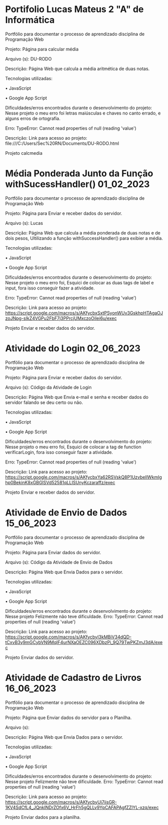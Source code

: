 # Portifolio Lucas Mateus 2 "A" de Informática
Portfólio para documentar o processo de aprendizado disciplina de Programação Web

Projeto: Página para calcular média

Arquivo (s): DU-RODO

Descrição: Página Web que calcula a média aritmética de duas notas.

Tecnologias utilizadas:

• JavaScript

• Google App Script

Dificuldades/erros encontrados durante o desenvolvimento do projeto: Nesse projeto o meu erro foi letras maiúsculas e chaves no canto errado, e alguns erros de ortografia.

Erro: TypeError: Cannot read properties of null (reading 'value')

Descrição: 
Link para acesso ao projeto: file:///C:/Users/Sec%20RN/Documents/DU-RODO.html

Projeto calcmedia





# Média Ponderada Junto da Função withSucessHandler() 01_02_2023
Portfólio para documentar o processo de aprendizado disciplina de Programação Web

Projeto: Página para Enviar e receber dados do servidor.

Arquivo (s): Lucas

Descrição: Página Web que calcula a média ponderada de duas notas e de dois pesos, Ultilizando a função withSuccessHandler() para exibier a média.

Tecnologias utilizadas:

• JavaScript

• Google App Script

Dificuldades/erros encontrados durante o desenvolvimento do projeto: Nesse projeto o meu erro foi, Esquici de colocar as duas tags de label e input, fora isso conseguir fazer a atividade.

Erro: TypeError: Cannot read properties of null (reading 'value')

Descrição: Link para acesso ao projeto: https://script.google.com/macros/s/AKfycbxSxtPSyonWUv3GskhpHTAgaOJzoJNpg-sIkZ4VGPu2FbF7j3PPrcjUMxczoOilei6u/exec

Projeto Enviar e receber dados do servidor.












# Atividade do Login 02_06_2023
Portfólio para documentar o processo de aprendizado disciplina de Programação Web

Projeto: Página para Enviar e receber dados do servidor.

Arquivo (s): Código da Atividade de Login

Descrição: Página Web que Envia e-mail e senha e receber dados do servidor falando se deu certo ou não.

Tecnologias utilizadas:

• JavaScript

• Google App Script

Dificuldades/erros encontrados durante o desenvolvimento do projeto: Nesse projeto o meu erro foi, Esquici de colocar a tag de function verificarLogin, fora isso conseguir fazer a atividade.

Erro: TypeError: Cannot read properties of null (reading 'value')

Descrição: Link para acesso ao projeto: 
https://script.google.com/macros/s/AKfycbxYa62RSVskQ8P1UzvbeIlWkmIghp0BekinK8xGBGlSVd52581qLLISUnyKczaraffz/exec

Projeto Enviar e receber dados do servidor.




# Atividade de Envio de Dados 15_06_2023
Portfólio para documentar o processo de aprendizado disciplina de Programação Web

Projeto: Página para Enviar dados do servidor.

Arquivo (s): Código da Atividade de Envio de Dados

Descrição: Página Web que Envia Dados para o servidor.

Tecnologias utilizadas:

• JavaScript

• Google App Script

Dificuldades/erros encontrados durante o desenvolvimento do projeto: Nesse projeto Felizmente não teve dificuldade.
Erro: TypeError: Cannot read properties of null (reading 'value')

Descrição: Link para acesso ao projeto: 
https://script.google.com/macros/s/AKfycbyI3kMBiV34dQD-tCxvB3y9mGCybVN9MqIF4urNXaOEZC096XDbzPi_9Q79TwPKZmJ3dA/exec

Projeto Enviar dados do servidor.

# Atividade de Cadastro de Livros 16_06_2023
Portfólio para documentar o processo de aprendizado disciplina de Programação Web

Projeto: Página que Enviar dados do servidor para o Planilha.

Arquivo (s): 

Descrição: Página Web que Envia Dados para o servidor.

Tecnologias utilizadas:

• JavaScript

• Google App Script

Dificuldades/erros encontrados durante o desenvolvimento do projeto: Nesse projeto Felizmente não teve dificuldade.
Erro: TypeError: Cannot read properties of null (reading 'value')

Descrição: Link para acesso ao projeto: 
https://script.google.com/macros/s/AKfycbyUi7iisGR-1KV4SdCfL4_JQnkINDrZOfx6V_HrFh5gQLLv9YpCAFAPAgfZZlYL-xzq/exec

Projeto Enviar dados para a planilha.




